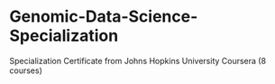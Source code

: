 # Genomic-Data-Science-Specialization
Specialization Certificate from Johns Hopkins University Coursera (8 courses)
